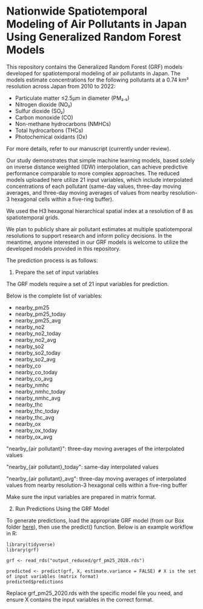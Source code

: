 # Nationwide Spatiotemporal Modeling of Air Pollutants in Japan Using Generalized Random Forest Models

This repository contains the Generalized Random Forest (GRF) models developed for spatiotemporal modeling of air pollutants in Japan. The models estimate concentrations for the following pollutants at a 0.74 km² resolution across Japan from 2010 to 2022:

* Particulate matter ≤2.5μm in diameter (PM₂.₅)
* Nitrogen dioxide (NO₂)
* Sulfur dioxide (SO₂)
* Carbon monoxide (CO)
* Non-methane hydrocarbons (NMHCs)
* Total hydrocarbons (THCs)
* Photochemical oxidants (Ox)

For more details, refer to our manuscript (currently under review).

Our study demonstrates that simple machine learning models, based solely on inverse distance weighted (IDW) interpolation, can achieve predictive performance comparable to more complex approaches. The reduced models uploaded here utilize 21 input variables, which include interpolated concentrations of each pollutant (same-day values, three-day moving averages, and three-day moving averages of values from nearby resolution-3 hexagonal cells within a five-ring buffer).

We used the H3 hexagonal hierarchical spatial index at a resolution of 8 as spatiotemporal grids.

We plan to publicly share air pollutant estimates at multiple spatiotemporal resolutions to support research and inform policy decisions. In the meantime, anyone interested in our GRF models is welcome to utilize the developed models provided in this repository.

The prediction process is as follows:

1. Prepare the set of input variables

The GRF models require a set of 21 input variables for prediction. 

Below is the complete list of variables:

* nearby_pm25
* nearby_pm25_today
* nearby_pm25_avg
* nearby_no2
* nearby_no2_today
* nearby_no2_avg
* nearby_so2
* nearby_so2_today
* nearby_so2_avg
* nearby_co
* nearby_co_today
* nearby_co_avg
* nearby_nmhc
* nearby_nmhc_today
* nearby_nmhc_avg
* nearby_thc
* nearby_thc_today
* nearby_thc_avg
* nearby_ox
* nearby_ox_today
* nearby_ox_avg

"nearby_{air pollutant}": three-day moving averages of the interpolated values
  
"nearby_{air pollutant}_today": same-day interpolated values

"nearby_{air pollutant}_avg": three-day moving averages of interpolated values from nearby resolution-3 hexagonal cells within a five-ring buffer

Make sure the input variables are prepared in matrix format.
  
2. Run Predictions Using the GRF Model

To generate predictions, load the appropriate GRF model (from our Box folder [here](https://vanderbilt.box.com/s/g6nn64e39tphqsfsqbi0m8kl49kozhxz)), then use the predict() function. Below is an example workflow in R:

```
library(tidyverse)
library(grf)

grf <- read_rds("output_reduced/grf_pm25_2020.rds")

predicted <- predict(grf, X, estimate.variance = FALSE) # X is the set of input variables (matrix format)
predicted$predictions
```

Replace grf_pm25_2020.rds with the specific model file you need, and ensure X contains the input variables in the correct format.
